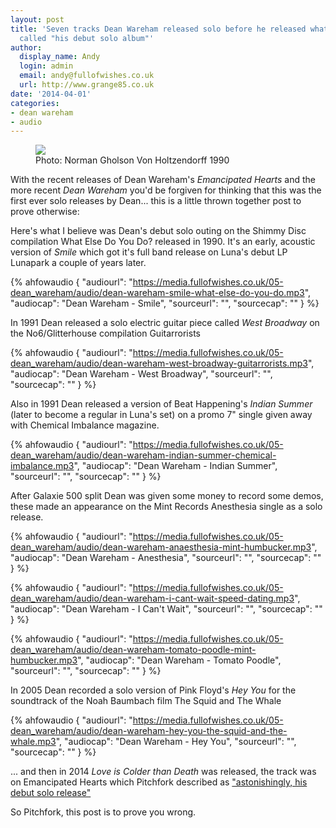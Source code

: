 ```yaml
---
layout: post
title: 'Seven tracks Dean Wareham released solo before he released what Pitchfork
  called "his debut solo album"'
author:
  display_name: Andy
  login: admin
  email: andy@fullofwishes.co.uk
  url: http://www.grange85.co.uk
date: '2014-04-01'
categories:
- dean wareham
- audio
---
```

<p><figure class="caption aligncenter"><img src="https://media.fullofwishes.co.uk/01-galaxie_500/pictures/dean_wareham_tiom.jpg" class /><figcaption class="caption-text"> Photo: Norman Gholson Von Holtzendorff 1990</figcaption></figure>
<p>With the recent releases of Dean Wareham's <em>Emancipated Hearts</em> and the more recent <em>Dean Wareham</em> you'd be forgiven for thinking that this was the first ever solo releases by Dean... this is a little thrown together post to prove otherwise:</p>
<p>Here's what I believe was Dean's debut solo outing on the Shimmy Disc compilation What Else Do You Do? released in 1990. It's an early, acoustic version of <em>Smile</em> which got it's full band release on Luna's debut LP Lunapark a couple of years later.</p>

 {% ahfowaudio {
  "audiourl": "https://media.fullofwishes.co.uk/05-dean_wareham/audio/dean-wareham-smile-what-else-do-you-do.mp3",
  "audiocap": "Dean Wareham - Smile",
  "sourceurl": "",
  "sourcecap": ""
  } %}

<p>In 1991 Dean released a solo electric guitar piece called <em>West Broadway</em> on the No6/Glitterhouse compilation Guitarrorists</p>

 {% ahfowaudio {
  "audiourl": "https://media.fullofwishes.co.uk/05-dean_wareham/audio/dean-wareham-west-broadway-guitarrorists.mp3",
  "audiocap": "Dean Wareham - West Broadway",
  "sourceurl": "",
  "sourcecap": ""
  } %}

<p>Also in 1991 Dean released a version of Beat Happening's <em>Indian Summer</em> (later to become a regular in Luna's set) on a promo 7" single given away with Chemical Imbalance magazine.</p>

 {% ahfowaudio {
  "audiourl": "https://media.fullofwishes.co.uk/05-dean_wareham/audio/dean-wareham-indian-summer-chemical-imbalance.mp3",
  "audiocap": "Dean Wareham - Indian Summer",
  "sourceurl": "",
  "sourcecap": ""
  } %}

<p>After Galaxie 500 split Dean was given some money to record some demos, these made an appearance on the Mint Records Anesthesia single as a solo release.</p>

 {% ahfowaudio {
  "audiourl": "https://media.fullofwishes.co.uk/05-dean_wareham/audio/dean-wareham-anaesthesia-mint-humbucker.mp3",
  "audiocap": "Dean Wareham - Anesthesia",
  "sourceurl": "",
  "sourcecap": ""
  } %}


 {% ahfowaudio {
  "audiourl": "https://media.fullofwishes.co.uk/05-dean_wareham/audio/dean-wareham-i-cant-wait-speed-dating.mp3",
  "audiocap": "Dean Wareham - I Can't Wait",
  "sourceurl": "",
  "sourcecap": ""
  } %}


 {% ahfowaudio {
  "audiourl": "https://media.fullofwishes.co.uk/05-dean_wareham/audio/dean-wareham-tomato-poodle-mint-humbucker.mp3",
  "audiocap": "Dean Wareham - Tomato Poodle",
  "sourceurl": "",
  "sourcecap": ""
  } %}

<p>In 2005 Dean recorded a solo version of Pink Floyd's <em>Hey You</em> for the soundtrack of the Noah Baumbach film The Squid and The Whale</p>

 {% ahfowaudio {
  "audiourl": "https://media.fullofwishes.co.uk/05-dean_wareham/audio/dean-wareham-hey-you-the-squid-and-the-whale.mp3",
  "audiocap": "Dean Wareham - Hey You",
  "sourceurl": "",
  "sourcecap": ""
  } %}

<p>... and then in 2014 <em>Love is Colder than Death</em> was released, the track was on Emancipated Hearts which Pitchfork described as <a href="http://pitchfork.com/reviews/albums/18636-dean-wareham-emancipated-hearts-ep/">"astonishingly, his debut solo release"</a></p>
<p>So Pitchfork, this post is to prove you wrong.</p>
